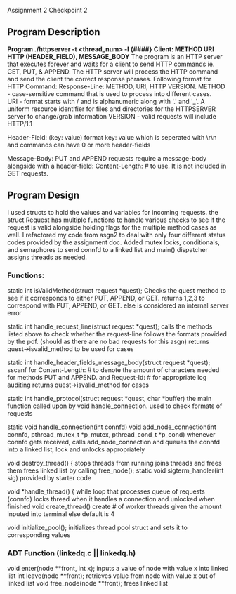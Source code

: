 Assignment 2 Checkpoint 2
## Program Description
**Program ./httpserver -t <thread_num> -l <file foo> {####}**
**Client: METHOD URI HTTP (HEADER_FIELD), MESSAGE_BODY**
The program is an HTTP server that executes forever and waits for a client to send HTTP commands ie. GET, PUT, & APPEND. The HTTP server will process the HTTP command and send the client the correct response phrases.
Following format for HTTP Command:
Response-Line: METHOD, URI, HTTP VERSION.
  METHOD - case-sensitive command that is used to process into different cases.  
URI - format starts with / and is alphanumeric along with '.' and '_'. A uniform resource identifier for files and directories for the HTTPSERVER server to change/grab information
  VERSION - valid requests will include HTTP/1.1

Header-Field: (key: value)
  format key: value which is seperated with \\r\\n and commands can have 0 or more header-fields

Message-Body:
  PUT and APPEND requests require a message-body alongside with a header-field: Content-Length: # to use. It is not included in GET requests.
## Program Design
I used structs to hold the values and variables for incoming requests. the struct Request has multiple functions to handle various checks to see if the request is valid alongside holding flags for the multiple method cases as well. I refactored my code from asgn2 to deal with only four different status codes
provided by the assignment doc. Added mutex locks, conditionals, and semaphores to send connfd to a linked list and main() dispatcher assigns threads as needed.

### Functions:
static int isValidMethod(struct request *quest);
Checks the quest method to see if it corresponds to either PUT, APPEND, or GET. returns 1,2,3 to correspond with PUT, APPEND, or GET. else is considered an internal server error

static int handle_request_line(struct request *quest);
calls the methods listed above to check whether the request-line follows the formats provided by the pdf. (should as there are no bad requests for this asgn)
returns quest->isvalid_method to be used for cases

static int handle_header_fields_message_body(struct request *quest);
sscanf for Content-Length: # to denote the amount of characters needed for methods PUT and APPEND.
and Request-Id: # for appropriate log auditing
returns quest->isvalid_method for cases

static int handle_protocol(struct request *quest, char *buffer)
the main function called upon by void handle_connection. used to check formats of requests

static void handle_connection(int connfd)
void add_node_connection(int connfd, pthread_mutex_t *p_mutex, pthread_cond_t *p_cond)
whenever connfd gets received, calls add_node_connection and queues
the connfd into a linked list, lock and unlocks appropriately

void destroy_thread() {
stops threads from running
joins threads and frees them
frees linked list by calling free_node();
static void sigterm_handler(int sig)
provided by starter code

void *handle_thread() {
while loop that processes queue of requests (connfd)
locks thread when it handles a connection and unlocked when finished
void create_thread()
create # of worker threads given the amount inputed into terminal
else default is 4

void initialize_pool();
initializes thread pool struct and sets it to corresponding values
### ADT Function (linkedq.c || linkedq.h)

void enter(node **front, int x);
inputs a value of node with value x into linked list
int leave(node **front);
retrieves value from node with value x out of linked list
void free_node(node **front);
frees linked list